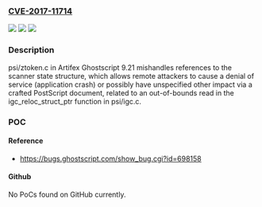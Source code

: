 ### [CVE-2017-11714](https://cve.mitre.org/cgi-bin/cvename.cgi?name=CVE-2017-11714)
![](https://img.shields.io/static/v1?label=Product&message=n%2Fa&color=blue)
![](https://img.shields.io/static/v1?label=Version&message=n%2Fa&color=blue)
![](https://img.shields.io/static/v1?label=Vulnerability&message=n%2Fa&color=brighgreen)

### Description

psi/ztoken.c in Artifex Ghostscript 9.21 mishandles references to the scanner state structure, which allows remote attackers to cause a denial of service (application crash) or possibly have unspecified other impact via a crafted PostScript document, related to an out-of-bounds read in the igc_reloc_struct_ptr function in psi/igc.c.

### POC

#### Reference
- https://bugs.ghostscript.com/show_bug.cgi?id=698158

#### Github
No PoCs found on GitHub currently.

